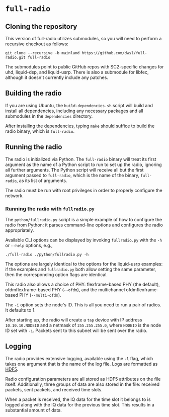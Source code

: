 # `full-radio`

## Cloning the repository

This version of full-radio utilizes submodules, so you will need to perform a recursive checkout as follows:

```
git clone --recursive -b mainland https://github.com/dwsl/full-radio.git full-radio
```

The submodules point to public GitHub repos with SC2-specific changes for uhd, liquid-dsp, and liquid-usrp. There is also a submodule for libfec, although it doesn't currently include any patches.

## Building the radio

If you are using Ubuntu, the `build-dependencies.sh` script will build and install all dependencies, including any necessary packages and all submodules in the `dependencies` directory.

After installing the dependencies, typing `make` should suffice to build the radio binary, which is `full-radio`.

## Running the radio

The radio is initialized via Python. The `full-radio` binary will treat its first argument as the name of a Python script to run to set up the radio, ignoring all further arguments. The Python script will receive all but the first argument passed to `full-radio`, which is the name of the binary, `full-radio`, as its list of arguments.

The radio must be run with root privileges in order to properly configure the network.

### Running the radio with `fullradio.py`

The `python/fullradio.py` script is a simple example of how to configure the radio from Python: it parses command-line options and configures the radio appropriately. 

Available CLI options can be displayed by invoking `fullradio.py` with the `-h` or `--help` options, e.g.,

```
./full-radio ./python/fullradio.py -h
```

The options are largely identical to the options for the liquid-usrp examples: if the examples and `fullradio.py` both allow setting the same parameter, then the corresponding option flags are identical.

This radio also allows a choice of PHY: flexframe-based PHY (the default), ofdmflexframe-based PHY (`--ofdm`), and the multichannel ofdmflexframe-based PHY (`--multi-ofdm`).

The `-i` option sets the node's ID. This is all you need to run a pair of radios. It defaults to 1.

After starting up, the radio will create a `tap` device with IP address `10.10.10.NODEID` and a netmask of `255.255.255.0`, where `NODEID` is the node ID set with `-i`. Packets sent to this subnet will be sent over the radio.

## Logging

The radio provides extensive logging, available using the `-l` flag, which takes one argument that is the name of the log file. Logs are formatted as [HDF5](https://portal.hdfgroup.org/display/HDF5/HDF5).

Radio configuration parameters are all stored as HDF5 attributes on the file itself. Additionally, three groups of data are also stored in the file: received packets, sent packets, and received time slots.

When a packet is received, the IQ data for the time slot it belongs to is logged along with the IQ data for the previous time slot. This results in a substantial amount of data.
  
  
